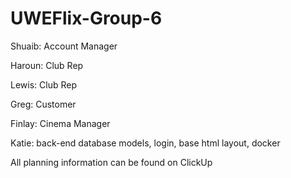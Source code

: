 # UWEFlix-Group-6

Shuaib: Account Manager

Haroun: Club Rep

Lewis: Club Rep

Greg: Customer

Finlay: Cinema Manager

Katie: back-end database models, login, base html layout, docker

All planning information can be found on ClickUp
